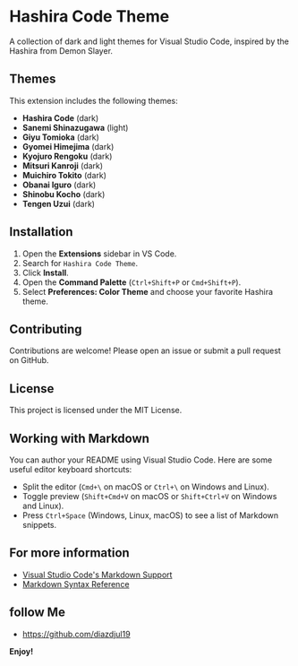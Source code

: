 # Hashira Code Theme

A collection of dark and light themes for Visual Studio Code, inspired by the Hashira from Demon Slayer.

## Themes

This extension includes the following themes:

- **Hashira Code** (dark)
- **Sanemi Shinazugawa** (light)
- **Giyu Tomioka** (dark)
- **Gyomei Himejima** (dark)
- **Kyojuro Rengoku** (dark)
- **Mitsuri Kanroji** (dark)
- **Muichiro Tokito** (dark)
- **Obanai Iguro** (dark)
- **Shinobu Kocho** (dark)
- **Tengen Uzui** (dark)

## Installation

1.  Open the **Extensions** sidebar in VS Code.
2.  Search for `Hashira Code Theme`.
3.  Click **Install**.
4.  Open the **Command Palette** (`Ctrl+Shift+P` or `Cmd+Shift+P`).
5.  Select **Preferences: Color Theme** and choose your favorite Hashira theme.

## Contributing

Contributions are welcome! Please open an issue or submit a pull request on GitHub.

## License

This project is licensed under the MIT License.

## Working with Markdown

You can author your README using Visual Studio Code. Here are some useful editor keyboard shortcuts:

- Split the editor (`Cmd+\` on macOS or `Ctrl+\` on Windows and Linux).
- Toggle preview (`Shift+Cmd+V` on macOS or `Shift+Ctrl+V` on Windows and Linux).
- Press `Ctrl+Space` (Windows, Linux, macOS) to see a list of Markdown snippets.

## For more information

- [Visual Studio Code's Markdown Support](http://code.visualstudio.com/docs/languages/markdown)
- [Markdown Syntax Reference](https://help.github.com/articles/markdown-basics/)

## follow Me

- https://github.com/diazdjul19

**Enjoy!**
